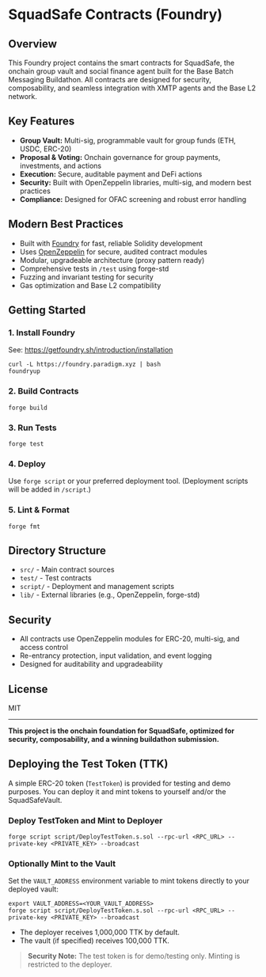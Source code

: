 # SquadSafe Contracts (Foundry)

## Overview

This Foundry project contains the smart contracts for SquadSafe, the onchain group vault and social finance agent built for the Base Batch Messaging Buildathon. All contracts are designed for security, composability, and seamless integration with XMTP agents and the Base L2 network.

## Key Features

- **Group Vault:** Multi-sig, programmable vault for group funds (ETH, USDC, ERC-20)
- **Proposal & Voting:** Onchain governance for group payments, investments, and actions
- **Execution:** Secure, auditable payment and DeFi actions
- **Security:** Built with OpenZeppelin libraries, multi-sig, and modern best practices
- **Compliance:** Designed for OFAC screening and robust error handling

## Modern Best Practices

- Built with [Foundry](https://getfoundry.sh/) for fast, reliable Solidity development
- Uses [OpenZeppelin](https://openzeppelin.com/contracts/) for secure, audited contract modules
- Modular, upgradeable architecture (proxy pattern ready)
- Comprehensive tests in `/test` using forge-std
- Fuzzing and invariant testing for security
- Gas optimization and Base L2 compatibility

## Getting Started

### 1. Install Foundry

See: https://getfoundry.sh/introduction/installation

```
curl -L https://foundry.paradigm.xyz | bash
foundryup
```

### 2. Build Contracts

```
forge build
```

### 3. Run Tests

```
forge test
```

### 4. Deploy

Use `forge script` or your preferred deployment tool. (Deployment scripts will be added in `/script`.)

### 5. Lint & Format

```
forge fmt
```

## Directory Structure

- `src/` - Main contract sources
- `test/` - Test contracts
- `script/` - Deployment and management scripts
- `lib/` - External libraries (e.g., OpenZeppelin, forge-std)

## Security

- All contracts use OpenZeppelin modules for ERC-20, multi-sig, and access control
- Re-entrancy protection, input validation, and event logging
- Designed for auditability and upgradeability

## License

MIT

---

**This project is the onchain foundation for SquadSafe, optimized for security, composability, and a winning buildathon submission.**

## Deploying the Test Token (TTK)

A simple ERC-20 token (`TestToken`) is provided for testing and demo purposes. You can deploy it and mint tokens to yourself and/or the SquadSafeVault.

### Deploy TestToken and Mint to Deployer

```
forge script script/DeployTestToken.s.sol --rpc-url <RPC_URL> --private-key <PRIVATE_KEY> --broadcast
```

### Optionally Mint to the Vault

Set the `VAULT_ADDRESS` environment variable to mint tokens directly to your deployed vault:

```
export VAULT_ADDRESS=<YOUR_VAULT_ADDRESS>
forge script script/DeployTestToken.s.sol --rpc-url <RPC_URL> --private-key <PRIVATE_KEY> --broadcast
```

- The deployer receives 1,000,000 TTK by default.
- The vault (if specified) receives 100,000 TTK.

> **Security Note:** The test token is for demo/testing only. Minting is restricted to the deployer.

